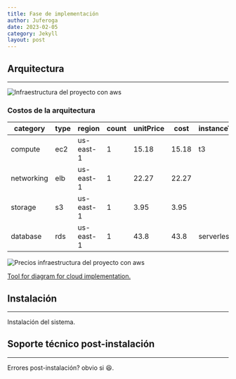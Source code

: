 ```yaml
---
title: Fase de implementación
author: Juferoga
date: 2023-02-05
category: Jekyll
layout: post
---
```


## Arquitectura
--- 

![Infraestructura del proyecto con aws](/fis/assets/images/pages/implementacion/infra_fis.svg "Infraestructura del proyecto con aws")

### Costos de la arquitectura
<div class="table-wrapper" markdown="block">


  | category   | type | region    | count | unitPrice | cost  | instanceType | instanceSize | platform | role       | engine            | dataGb |
  |------------|------|-----------|-------|-----------|-------|--------------|--------------|----------|------------|-------------------|--------|
  | compute    | ec2  | us-east-1 | 1     | 15.18     | 15.18 | t3           | small        | Linux    |            |                   |        |
  | networking | elb  | us-east-1 | 1     | 22.27     | 22.27 |              |              |          |            |                   | 10     |
  | storage    | s3   | us-east-1 | 1     | 3.95      | 3.95  |              |              |          |            |                   | 0.25   |
  | database   | rds  | us-east-1 | 1     | 43.8      | 43.8  | serverless   | serverless   |          | serverless | aurora-postgresql |        |


</div>

![Precios infraestructura del proyecto con aws](/fis/assets/images/pages/implementacion/infra_fis_prices.png "Precios infraestructura del proyecto con aws")

[Tool for diagram for cloud implementation.][1]

## Instalación
--- 

Instalación del sistema.

## Soporte técnico post-instalación
--- 

Errores post-instalación? obvio si 😆.


[1]:https://www.cloudcraft.co/